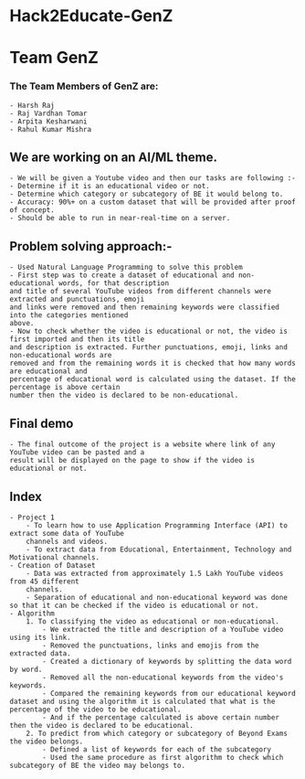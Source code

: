 # Hack2Educate-GenZ

# Team GenZ

### The Team Members of GenZ are:
    - Harsh Raj
    - Raj Vardhan Tomar
    - Arpita Kesharwani
    - Rahul Kumar Mishra
## We are working on an AI/ML theme.
    - We will be given a Youtube video and then our tasks are following :-
    - Determine if it is an educational video or not.
    - Determine which category or subcategory of BE it would belong to.
    - Accuracy: 90%+ on a custom dataset that will be provided after proof of concept.
    - Should be able to run in near-real-time on a server.
## Problem solving approach:-
    - Used Natural Language Programming to solve this problem
    - First step was to create a dataset of educational and non-educational words, for that description
    and title of several YouTube videos from different channels were extracted and punctuations, emoji
    and links were removed and then remaining keywords were classified into the categories mentioned
    above.
    - Now to check whether the video is educational or not, the video is first imported and then its title
    and description is extracted. Further punctuations, emoji, links and non-educational words are
    removed and from the remaining words it is checked that how many words are educational and
    percentage of educational word is calculated using the dataset. If the percentage is above certain
    number then the video is declared to be non-educational.
## Final demo
    - The final outcome of the project is a website where link of any YouTube video can be pasted and a
    result will be displayed on the page to show if the video is educational or not.
## Index
    - Project 1
        - To learn how to use Application Programming Interface (API) to extract some data of YouTube
        channels and videos.
        - To extract data from Educational, Entertainment, Technology and Motivational channels.
    - Creation of Dataset
        - Data was extracted from approximately 1.5 Lakh YouTube videos from 45 different
        channels.
        - Separation of educational and non-educational keyword was done so that it can be checked if the video is educational or not.
    - Algorithm
        1. To classifying the video as educational or non-educational.
            - We extracted the title and description of a YouTube video using its link.
            - Removed the punctuations, links and emojis from the extracted data.
            - Created a dictionary of keywords by splitting the data word by word.
            - Removed all the non-educational keywords from the video's keywords.
            - Compared the remaining keywords from our educational keyword dataset and using the algorithm it is calculated that what is the percentage of the video to be educational.
            - And if the percentage calculated is above certain number then the video is declared to be educational.
        2. To predict from which category or subcategory of Beyond Exams the video belongs.
            - Defined a list of keywords for each of the subcategory
            - Used the same procedure as first algorithm to check which subcategory of BE the video may belongs to.
